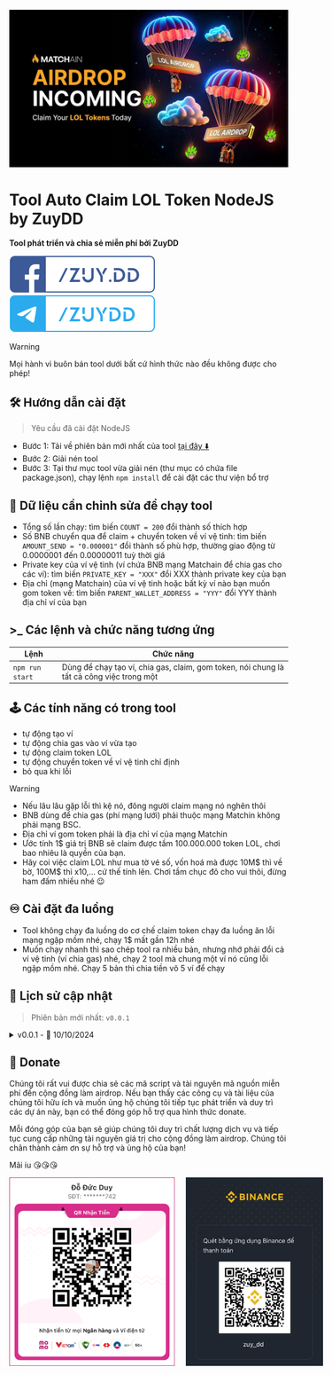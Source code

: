 ![LOL banner](https://raw.githubusercontent.com/zuydd/image/main/lol.jpg)

# Tool Auto Claim LOL Token NodeJS by ZuyDD

**Tool phát triển và chia sẻ miễn phí bởi ZuyDD**

<a href="https://www.facebook.com/zuy.dd"><img src="https://raw.githubusercontent.com/zuydd/image/main/facebook.svg" alt="Facebook"></a>
<a href="https://t.me/zuydd"><img src="https://raw.githubusercontent.com/zuydd/image/main/telegram.svg" alt="Telegram"></a>

> [!WARNING]
> Mọi hành vi buôn bán tool dưới bất cứ hình thức nào đều không được cho phép!

## 🛠️ Hướng dẫn cài đặt

> Yêu cầu đã cài đặt NodeJS

- Bước 1: Tải về phiên bản mới nhất của tool [tại đây ⬇️](https://github.com/zuydd/claim-lol/archive/refs/heads/main.zip)
- Bước 2: Giải nén tool
- Bước 3: Tại thư mục tool vừa giải nén (thư mục có chứa file package.json), chạy lệnh `npm install` để cài đặt các thư viện bổ trợ

## 💾 Dữ liệu cần chỉnh sửa để chạy tool

- Tổng số lần chạy: tìm biến `COUNT = 200` đổi thành số thích hợp
- Số BNB chuyển qua để claim + chuyển token về ví vệ tinh: tìm biến `AMOUNT_SEND = "0.000001"` đổi thành số phù hợp, thường giao động từ 0.0000001 đến 0.00000011 tuỳ thời giá
- Private key của ví vệ tinh (ví chứa BNB mạng Matchain để chia gas cho các ví): tìm biến `PRIVATE_KEY = "XXX"` đổi XXX thành private key của bạn
- Địa chỉ (mạng Matchain) của ví vệ tinh hoặc bất kỳ ví nào bạn muốn gom token về: tìm biến `PARENT_WALLET_ADDRESS = "YYY"` đổi YYY thành địa chỉ ví của bạn

## >\_ Các lệnh và chức năng tương ứng

| Lệnh            | Chức năng                                                                                |
| --------------- | ---------------------------------------------------------------------------------------- |
| `npm run start` | Dùng để chạy tạo ví, chia gas, claim, gom token, nói chung là tất cả công việc trong một |

## 🕹️ Các tính năng có trong tool

- tự động tạo ví
- tự động chia gas vào ví vừa tạo
- tự động claim token LOL
- tự động chuyển token về ví vệ tinh chỉ định
- bỏ qua khi lỗi

> [!WARNING]
>
> - Nếu lâu lâu gặp lỗi thì kệ nó, đông người claim mạng nó nghẽn thôi
> - BNB dùng để chia gas (phí mạng lưới) phải thuộc mạng Matchin không phải mạng BSC.
> - Địa chỉ ví gom token phải là địa chỉ ví của mạng Matchin
> - Ước tính 1$ giá trị BNB sẽ claim được tầm 100.000.000 token LOL, chơi bao nhiêu là quyền của bạn.
> - Hãy coi việc claim LOL như mua tờ vé số, vốn hoá mà được 10M$ thì về bờ, 100M$ thì x10,... cứ thế tính lên. Chơi tầm chục đô cho vui thôi, đừng ham đấm nhiều nhé 😉

## ♾ Cài đặt đa luồng

- Tool không chạy đa luồng do cơ chế claim token chạy đa luồng ăn lỗi mạng ngập mồm nhé, chạy 1$ mất gần 12h nhé
- Muốn chạy nhanh thì sao chép tool ra nhiều bản, nhưng nhớ phải đổi cả ví vệ tinh (ví chia gas) nhé, chạy 2 tool mà chung một ví nó cũng lỗi ngập mồm nhé. Chạy 5 bản thì chia tiền vô 5 ví để chạy

## 🔄 Lịch sử cập nhật

> Phiên bản mới nhất: `v0.0.1`

<details>
<summary>v0.0.1 - 📅 10/10/2024</summary>
  
- Chia sẽ tool đến cộng đồng
</details>

## 🎁 Donate

Chúng tôi rất vui được chia sẻ các mã script và tài nguyên mã nguồn miễn phí đến cộng đồng làm airdrop. Nếu bạn thấy các công cụ và tài liệu của chúng tôi hữu ích và muốn ủng hộ chúng tôi tiếp tục phát triển và duy trì các dự án này, bạn có thể đóng góp hỗ trợ qua hình thức donate.

Mỗi đóng góp của bạn sẽ giúp chúng tôi duy trì chất lượng dịch vụ và tiếp tục cung cấp những tài nguyên giá trị cho cộng đồng làm airdrop. Chúng tôi chân thành cảm ơn sự hỗ trợ và ủng hộ của bạn!

Mãi iu 😘😘😘

<div style="display: flex; gap: 20px;">
  <img src="https://raw.githubusercontent.com/zuydd/image/main/qr-momo.png" alt="QR Momo" height="340" />
  <img src="https://raw.githubusercontent.com/zuydd/image/main/qr-binance.jpg" alt="QR Binance" height="340" />
</div>
